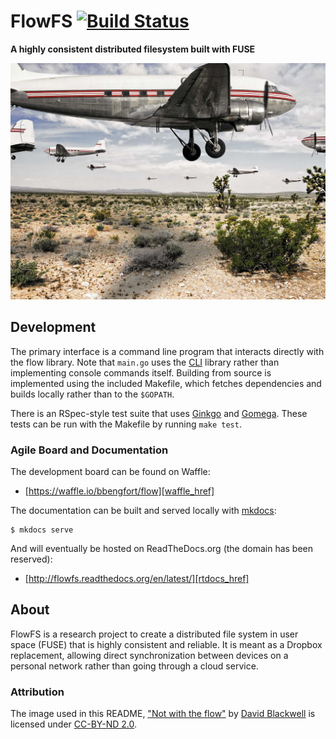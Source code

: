# FlowFS [![Build Status][travis_img]][travis_href]

<!--
The following links will work when the project is made open source:
[![Documentation Status][rtdocs_img]][rtdocs_href]
[![Stories in Ready][waffle_img]][waffle_href]
-->

**A highly consistent distributed filesystem built with FUSE**

[![Not with the flow by David Blackwell][planes.jpg]][planes]


## Development

The primary interface is a command line program that interacts directly with the flow library. Note that `main.go` uses the [CLI][cli] library rather than implementing console commands itself. Building from source is implemented using the included Makefile, which fetches dependencies and builds locally rather than to the `$GOPATH`.

There is an RSpec-style test suite that uses [Ginkgo][ginkgo] and [Gomega](gomega). These tests can be run with the Makefile by running `make test`.

### Agile Board and Documentation

The development board can be found on Waffle:

- [https://waffle.io/bbengfort/flow][waffle_href]

The documentation can be built and served locally with [mkdocs](http://www.mkdocs.org/):

    $ mkdocs serve

And will eventually be hosted on ReadTheDocs.org (the domain has been reserved):

- [http://flowfs.readthedocs.org/en/latest/][rtdocs_href]

## About

FlowFS is a research project to create a distributed file system in user space (FUSE) that is highly consistent and reliable. It is meant as a Dropbox replacement, allowing direct synchronization between devices on a personal network rather than going through a cloud service.

### Attribution

The image used in this README, ["Not with the flow"][planes] by [David Blackwell](https://www.flickr.com/photos/mobilestreetlife/) is licensed under [CC-BY-ND 2.0](https://creativecommons.org/licenses/by-nd/2.0/).

<!-- Link References -->

[travis_img]: https://travis-ci.com/bbengfort/flow.svg?token=5gAjQxGQg8bpYHKH9FmB
[travis_href]: https://travis-ci.com/bbengfort/flow
[waffle_img]: https://badge.waffle.io/bbengfort/flow.png?label=ready&title=Ready
[waffle_href]: https://waffle.io/bbengfort/flow
[rtdocs_img]: https://readthedocs.org/projects/flowfs/badge/?version=latest
[rtdocs_href]: http://flowfs.readthedocs.org/en/latest/?badge=latest
[planes.jpg]: docs/img/planes.jpg
[planes]: https://flic.kr/p/gHrT81
[cli]: https://github.com/codegangsta/cli
[ginkgo]: https://github.com/onsi/ginkgo
[gomega]: https://github.com/onsi/gomgea
